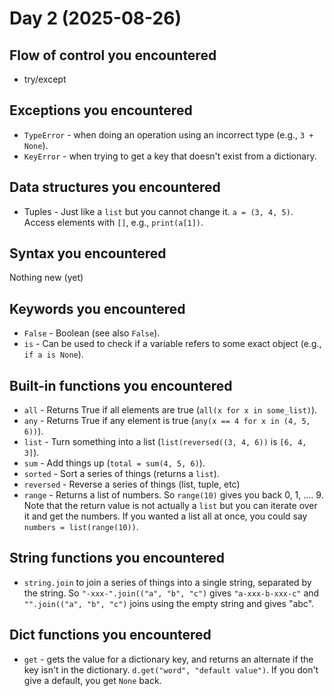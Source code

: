 # Day 2 (2025-08-26)

## Flow of control you encountered

* try/except

## Exceptions you encountered

* `TypeError` - when doing an operation using an incorrect type (e.g., `3 + None`).
* `KeyError` - when trying to get a key that doesn't exist from a dictionary.

## Data structures you encountered

* Tuples - Just like a `list` but you cannot change it. `a = (3, 4, 5)`. Access elements with `[]`, e.g., `print(a[1])`.

## Syntax you encountered

Nothing new (yet)

## Keywords you encountered

* `False` - Boolean (see also `False`).
* `is` - Can be used to check if a variable refers to some exact object (e.g., `if a is None`).

## Built-in functions you encountered

* `all` - Returns True if all elements are true (`all(x for x in some_list)`).
* `any` - Returns True if any element is true (`any(x == 4 for x in (4, 5, 6))`).
* `list` - Turn something into a list (`list(reversed((3, 4, 6))` is `[6, 4, 3]`).
* `sum` - Add things up (`total = sum(4, 5, 6)`).
* `sorted` - Sort a series of things (returns a `list`).
* `reversed` - Reverse a series of things (list, tuple, etc)
* `range` - Returns a list of numbers. So `range(10)` gives you back 0, 1, .... 9.  Note that the return value is not actually a `list` but you can iterate over it and get the numbers. If you wanted a list all at once, you could say `numbers = list(range(10))`.


## String functions you encountered

* `string.join` to join a series of things into a single string, separated by the string. So `"-xxx-".join(("a", "b", "c")` gives `"a-xxx-b-xxx-c"` and `"".join(("a", "b", "c")` joins using the empty string and gives "abc".


## Dict functions you encountered

* `get` - gets the value for a dictionary key, and returns an alternate if
  the key isn't in the dictionary. `d.get("word", "default value")`. If you
  don't give a default, you get `None` back.

